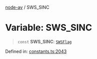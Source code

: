 [node-av](../globals.md) / SWS\_SINC

# Variable: SWS\_SINC

> `const` **SWS\_SINC**: [`SWSFlag`](../type-aliases/SWSFlag.md)

Defined in: [constants.ts:2043](https://github.com/seydx/av/blob/f8631fc881b394300b1479f511d55cf1c370a87f/src/constants/constants.ts#L2043)
